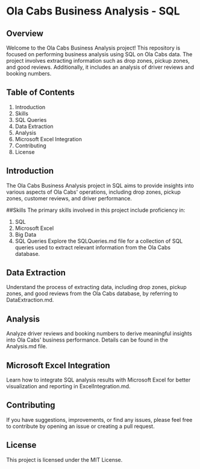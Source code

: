 # Ola Cabs Business Analysis - SQL
## Overview
Welcome to the Ola Cabs Business Analysis project! This repository is focused on performing business analysis using SQL on Ola Cabs data. The project involves extracting information such as drop zones, pickup zones, and good reviews. Additionally, it includes an analysis of driver reviews and booking numbers.

## Table of Contents
1. Introduction
2. Skills
3. SQL Queries
4. Data Extraction
5. Analysis
6. Microsoft Excel Integration
7. Contributing
8. License
## Introduction
The Ola Cabs Business Analysis project in SQL aims to provide insights into various aspects of Ola Cabs' operations, including drop zones, pickup zones, customer reviews, and driver performance.

##Skills
The primary skills involved in this project include proficiency in:

1. SQL
2. Microsoft Excel
3. Big Data
4. SQL Queries
Explore the SQLQueries.md file for a collection of SQL queries used to extract relevant information from the Ola Cabs database.

## Data Extraction
Understand the process of extracting data, including drop zones, pickup zones, and good reviews from the Ola Cabs database, by referring to DataExtraction.md.

## Analysis
Analyze driver reviews and booking numbers to derive meaningful insights into Ola Cabs' business performance. Details can be found in the Analysis.md file.

## Microsoft Excel Integration
Learn how to integrate SQL analysis results with Microsoft Excel for better visualization and reporting in ExcelIntegration.md.

## Contributing
If you have suggestions, improvements, or find any issues, please feel free to contribute by opening an issue or creating a pull request.

## License
This project is licensed under the MIT License.
